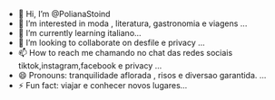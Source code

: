 - 👋 Hi, I’m @PolianaStoind
- 👀 I’m interested in moda , literatura, gastronomia e viagens  ...
- 🌱 I’m currently learning italiano...
- 💞️ I’m looking to collaborate on desfile e privacy ...
- 📫 How to reach me  chamando no chat das redes sociais tiktok,instagram,facebook e privacy ...
- 😄 Pronouns: tranquilidade aflorada , risos e diversao garantida. ...
- ⚡ Fun fact: viajar e conhecer novos lugares...

<!---
PolianaStoind/PolianaStoind is a ✨ special ✨ repository because its `README.md` (this file) appears on your GitHub profile.
You can click the Preview link to take a look at your changes.
--->
